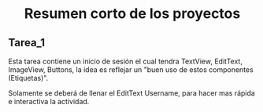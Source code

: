<h1 align="center"> Resumen corto de los proyectos </h1>

<h2> Tarea_1 </h2>

Esta tarea contiene un inicio de sesión el cual tendra TextView, EditText, ImageView, Buttons, la idea es reflejar un "buen uso de estos componentes (Etiquetas)".

Solamente se deberá de llenar el EditText Username, para hacer mas rápida e interactiva la actividad.

